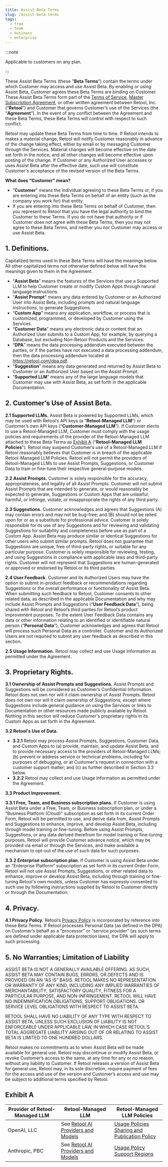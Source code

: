 ```yaml
---
title: Assist Beta Terms
slug: /assist-beta-terms
tags:
  - free
  - team
  - business
  - enterprise
---
```


:::note

Applicable to customers on any plan.

:::

These Assist Beta Terms (these "**Beta Terms**") contain the terms under which Customer may access and use Assist Beta. By enabling or using Assist Beta, Customer agrees these Beta Terms are binding on Customer. These Assist Beta Terms form part of the [Terms of Service](https://docs.retool.com/legal/customer-terms-of-service), [Master Subscription Agreement](https://docs.retool.com/legal/master-subscription-agreement), or other written agreement between Retool, Inc. (“**Retool**”) and Customer that governs Customer’s use of the Services (the “**Agreement**”). In the event of any conflict between the Agreement and these Beta Terms, these Beta Terms will control with respect to such conflict.

Retool may update these Beta Terms from time to time. If Retool intends to makes a material change, Retool will notify Customer reasonably in advance of the change taking effect, either by email or by messaging Customer through the Services. Material changes will become effective on the date set forth in the notice, and all other changes will become effective upon posting of the change. If Customer or any Authorized User accesses or uses Assist Beta after the effective date, such use will constitute Customer's acceptance of the revised version of the Beta Terms.

**What does “Customer” mean?**

- "**Customer**" means the individual agreeing to these Beta Terms or, if you are entering into these Beta Terms on behalf of an entity (such as the company you work for) that entity.
- If you are entering into these Beta Terms on behalf of Customer, then you represent to Retool that you have the legal authority to bind the Customer to these Terms. If you do not have that authority or if Customer does not agree with these Beta Terms, then you may not agree to these Beta Terms, and neither you nor Customer may access or use Assist Beta.

## 1. Definitions.

Capitalized terms used in these Beta Terms will have the meanings below. All other capitalized terms not otherwise defined below will have the meanings given to them in the Agreement.

- “**Assist Beta**” means the features of the Services that use a Supported LLM to help Customer create or modify Custom Apps through natural language instructions.
- “**Assist Prompt**” means any data entered by Customer or an Authorized User into Assist Beta, including prompts and natural language instructions, to generate Suggestions. 
- “**Custom App**” means any application, workflow, or process that is customized, programmed, or developed by Customer using the Services.
- “**Customer Data**” means any electronic data or content that an Authorized User submits to a Custom App, for example, by querying a Database, but excluding Non-Retool Products and the Services.
- “**DPA**” means the data processing addendum executed between the parties, or if the parties have not executed a data processing addendum, then the data processing addendum located at https://retool.com/dpa.pdf.
- “**Suggestion**” means any data generated and returned by Assist Beta to Customer or an Authorized User based on the Assist Prompt.
- “**Supported LLM**” means any of the large language models that Customer may use with Assist Beta, as set forth in the applicable Documentation.

## 2. Customer’s Use of Assist Beta.

**2.1 Supported LLMs.** Assist Beta is powered by Supported LLMs, which may be used with Retool’s API keys (a “**Retool-Managed LLM**”) or Customer’s own API keys (“**Customer-Managed LLM**”). If Customer elects to use a Retool-Managed LLM, Customer must comply with the usage policies and requirements of the provider of the Retool-Managed LLM attached to these Beta Terms as [Exhibit A](#exhibit-a) (“**Retool-Managed LLM Policies**”). Retool may suspend Customer’s use of a Retool-Managed LLM if Retool reasonably believes that Customer is in breach of the applicable Retool-Managed LLM Policies. Retool will not permit the providers of Retool-Managed LLMs to use Assist Prompts, Suggestions, or Customer Data to train or fine-tune their respective general-purpose models.

**2.2 Assist Prompts.** Customer is solely responsible for the accuracy, appropriateness, and legality of all Assist Prompts. Customer will not submit Assist Prompts that are intended to generate, or would reasonably be expected to generate, Suggestions or Custom Apps that are unlawful, harmful, or infringe, violate, or misappropriate the rights of any third party.

**2.3 Suggestions.** Customer acknowledges and agrees that Suggestions (A) may contain errors and may not be bug-free; and (B) should not be relied upon for or as a substitute for professional advice. Customer is solely responsible for its use of any Suggestions and for reviewing and validating Suggestions for suitability and completeness before use as part of a Custom App. Assist Beta may produce similar or identical Suggestions for other users who submit similar prompts. Retool does not guarantee that Suggestions are unique, free of third-party rights, or suitable for any particular purpose. Customer is solely responsible for reviewing, testing, and using Suggestions in compliance with applicable laws and third-party rights. Customer will not represent that Suggestions are human-generated or approved or endorsed by Retool or its third parties.

**2.4 User Feedback.** Customer and its Authorized Users may have the option to submit in-product feedback or recommendations regarding Suggestions or the overall performance or functionality of Assist Beta. When submitting such feedback to Retool, Customer consents to other related data, as described in the applicable Documentation and why may include Assist Prompts and Suggestions (“**User Feedback Data**”), being shared with Retool and Retool’s third parties for Retool’s product improvement purposes. To the extent User Feedback Data contains any data or other information relating to an identified or identifiable natural person (“**Personal Data**”), Customer acknowledges and agrees that Retool will process such Personal Data as a controller. Customer and its Authorized Users are not required to submit any user feedback as described in this section.

**2.5 Usage Information.** Retool may collect and use Usage Information as permitted under the Agreement.

## 3. Proprietary Rights.

**3.1 Ownership of Assist Prompts and Suggestions.** Assist Prompts and Suggestions will be considered as Customer’s Confidential Information. Retool does not own nor will it claim ownership of Assist Prompts. Retool does not own nor will it claim ownership of Suggestions, except where Suggestions include general guidance on using the Services or links to Documentation or other resources made publicly available by Retool. Nothing in this section will reduce Customer's proprietary rights in its Custom Apps as set forth in the Agreement.

**3.2 Retool's Use of Data.** 

- **3.2.1** Retool may process Assist Prompts, Suggestions, Customer Data, and Custom Apps to (a) provide, maintain, and update Assist Beta, and to provide necessary access to the providers of Retool-Managed LLMs; (b) prevent or address service or technical problems, including for purposes of debugging, or at Customer's request in connection with a customer support matter; and (c) as further described in Section 3.3 below.
- **3.2.2** Retool may collect and use Usage Information as permitted under the Agreement.

**3.3 Product Improvement.**

**3.3.1 Free, Team, and Business subscription plans.** If Customer is using Assist Beta under a Free, Team, or Business subscription plan, or under a “Business Platform (Cloud)” subscription as set forth in its current Order Form, Retool will be permitted to use, and derive data from, Assist Prompts and Suggestions to enhance, improve, and develop Assist Beta, including through model training or fine-tuning. Before using Assist Prompts, Suggestions, or any data derived therefrom for model training or fine-tuning purposes, Retool will provide Customer advance notice, which may be provided via email or through the Services, and make available a mechanism to opt-out of the use of such data for such purposes.

**3.3.2 Enterprise subscription plan.** If Customer is using Assist Beta under an “Enterprise Platform” subscription as set forth in its current Order Form, Retool will not use Assist Prompts, Suggestions, or other related data to enhance, improve or develop Assist Beta, including through training or fine-tuning Retool's own models, unless Customer has expressly consented to such use by following instructions supplied by Retool to Customer directly or through the Documentation.

## 4. Privacy.

**4.1 Privacy Policy.** Retool’s [Privacy Policy](https://docs.retool.com/legal/privacy-policy) is incorporated by reference into these Beta Terms. If Retool processes Personal Data (as defined in the DPA) on Customer’s behalf as a “processor” or “service provider” (as such terms are defined under applicable data protection laws), the DPA will apply to such processing.

## 5. No Warranties; Limitation of Liability

ASSIST BETA IS NOT A GENERALLY AVAILABLE OFFERING. AS SUCH, ASSIST BETA MAY CONTAIN BUGS, ERRORS, OR DEFECTS AND IS PROVIDED ON AN “AS IS” BASIS. RETOOL MAKES NO REPRESENTATION OR WARRANTY OF ANY KIND, INCLUDING ANY IMPLIED WARRANTIES OF MERCHANTABILITY, SATISFACTORY QUALITY, FITNESS FOR A PARTICULAR PURPOSE, AND NON-INFRINGEMENT. RETOOL WILL HAVE NO INDEMNIFICATION OBLIGATIONS, SUPPORT OBLIGATIONS. OR SERVICE LEVEL OBLIGATIONS WITH RESPECT TO ASSIST BETA.

RETOOL SHALL HAVE NO LIABILITY OF ANY TYPE WITH RESPECT TO ASSIST BETA, UNLESS SUCH EXCLUSION OF LIABILITY IS NOT ENFORCEABLE UNDER APPLICABLE LAW, IN WHICH CASE RETOOL’S TOTAL AGGREGATE LIABILITY ARISING OUT OF OR RELATING TO ASSIST BETA IS LIMITED TO ONE HUNDRED DOLLARS.

Retool makes no commitments as to when Assist Beta will be made available for general use. Retool may discontinue or modify Assist Beta, or revoke Customer’s access to the same, at any time for any or no reason, without any liability to Customer. If Retool releases a version of Assist Beta for general use, Retool may, in its sole discretion, require payment of fees for the access and use of the version and Customer’s access and use may be subject to additional terms specified by Retool.

## Exhibit A

| Provider of Retool-Managed LLM | Retool-Managed LLM                 | Retool-Managed LLM Policies                      |
| ------------------------------ | ---------------------------------- | ------------------------------------------------ |
| OpenAI, LLC                    | See [Retool AI Providers and Models](https://docs.retool.com/data-sources/concepts/models) | [Usage Policies](https://openai.com/policies/usage-policies)<br />[Sharing and Publication Policy](https://openai.com/policies/sharing-publication-policy/) |
| Anthropic, PBC                 | See [Retool AI Providers and Models](https://docs.retool.com/data-sources/concepts/models) | [Usage Policy](https://www.anthropic.com/legal/aup?_fsi=QeSr0EiH)<br />[Support Regions](https://www.anthropic.com/supported-countries?_fsi=QeSr0EiH)                  |
